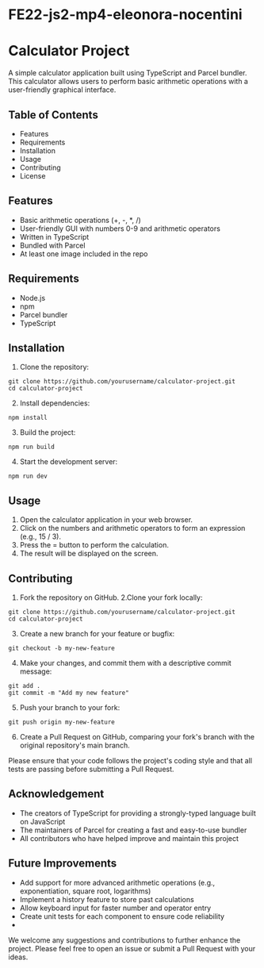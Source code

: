 

# FE22-js2-mp4-eleonora-nocentini

# Calculator Project

A simple calculator application built using TypeScript and Parcel bundler. This calculator allows users to perform basic arithmetic operations with a user-friendly graphical interface.

## Table of Contents

* Features
* Requirements
* Installation
* Usage
* Contributing
* License

## Features

* Basic arithmetic operations (+, -, *, /)
* User-friendly GUI with numbers 0-9 and arithmetic operators
* Written in TypeScript
* Bundled with Parcel
* At least one image included in the repo

## Requirements

* Node.js
* npm
* Parcel bundler
* TypeScript

## Installation

1. Clone the repository:

```
git clone https://github.com/yourusername/calculator-project.git
cd calculator-project
```
2. Install dependencies:

```
npm install
```

3. Build the project:

```
npm run build
```

4. Start the development server:

```
npm run dev
```

## Usage

1. Open the calculator application in your web browser.
2. Click on the numbers and arithmetic operators to form an expression (e.g., 15 / 3).
3. Press the = button to perform the calculation.
4. The result will be displayed on the screen.

## Contributing
1. Fork the repository on GitHub.
2.Clone your fork locally:

```
git clone https://github.com/yourusername/calculator-project.git
cd calculator-project
```
3. Create a new branch for your feature or bugfix:
```
git checkout -b my-new-feature
```
4. Make your changes, and commit them with a descriptive commit message:
```
git add .
git commit -m "Add my new feature"
```
5. Push your branch to your fork:
```
git push origin my-new-feature
````
6. Create a Pull Request on GitHub, comparing your fork's branch with the original repository's main branch.

Please ensure that your code follows the project's coding style and that all tests are passing before submitting a Pull Request.

## Acknowledgement
* The creators of TypeScript for providing a strongly-typed language built on JavaScript
* The maintainers of Parcel for creating a fast and easy-to-use bundler
* All contributors who have helped improve and maintain this project

## Future Improvements

* Add support for more advanced arithmetic operations (e.g., exponentiation, square root, logarithms)
* Implement a history feature to store past calculations
* Allow keyboard input for faster number and operator entry
* Create unit tests for each component to ensure code reliability
* 
We welcome any suggestions and contributions to further enhance the project. Please feel free to open an issue or submit a Pull Request with your ideas.
